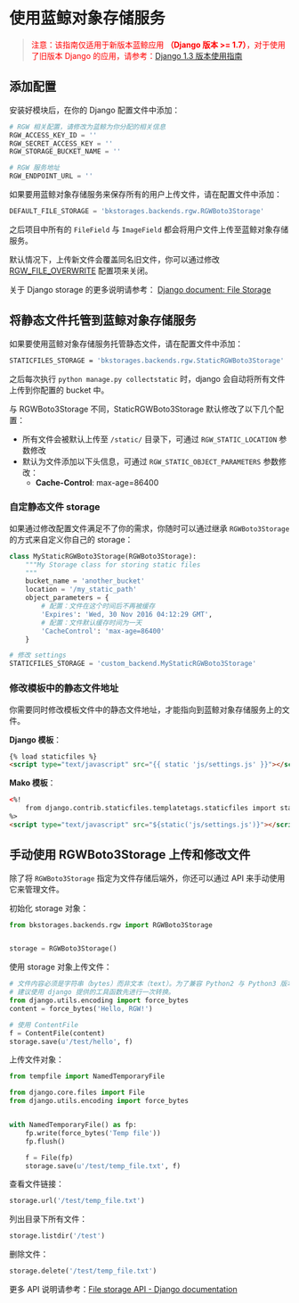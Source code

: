 # 使用蓝鲸对象存储服务

> <font color=red>注意：该指南仅适用于新版本蓝鲸应用 **（Django 版本 >= 1.7）**，对于使用了旧版本 Django 的应用，请参考：[Django 1.3 版本使用指南](./blueking_rgw_legacy.md)</font>

## 添加配置

安装好模块后，在你的 Django 配置文件中添加：

```python
# RGW 相关配置，请修改为蓝鲸为你分配的相关信息
RGW_ACCESS_KEY_ID = ''
RGW_SECRET_ACCESS_KEY = ''
RGW_STORAGE_BUCKET_NAME = ''

# RGW 服务地址
RGW_ENDPOINT_URL = ''
```

如果要用蓝鲸对象存储服务来保存所有的用户上传文件，请在配置文件中添加：

```python
DEFAULT_FILE_STORAGE = 'bkstorages.backends.rgw.RGWBoto3Storage'
```

之后项目中所有的 `FileField` 与 `ImageField` 都会将用户文件上传至蓝鲸对象存储服务。

默认情况下，上传新文件会覆盖同名旧文件，你可以通过修改 [RGW_FILE_OVERWRITE](./ref_rgw.md#RGW_FILE_OVERWRITE) 配置项来关闭。

关于 Django storage 的更多说明请参考： [Django document: File Storage](https://docs.djangoproject.com/en/2.2/topics/files/#file-storage)

## 将静态文件托管到蓝鲸对象存储服务

如果要使用蓝鲸对象存储服务托管静态文件，请在配置文件中添加：

```bash
STATICFILES_STORAGE = 'bkstorages.backends.rgw.StaticRGWBoto3Storage'
```

之后每次执行 `python manage.py collectstatic` 时，django 会自动将所有文件上传到你配置的 bucket 中。

与 RGWBoto3Storage 不同，StaticRGWBoto3Storage 默认修改了以下几个配置：

- 所有文件会被默认上传至 `/static/` 目录下，可通过 `RGW_STATIC_LOCATION` 参数修改
- 默认为文件添加以下头信息，可通过 `RGW_STATIC_OBJECT_PARAMETERS` 参数修改：
    - **Cache-Control**: max-age=86400

### 自定静态文件 storage

如果通过修改配置文件满足不了你的需求，你随时可以通过继承 `RGWBoto3Storage` 的方式来自定义你自己的 storage：

```python
class MyStaticRGWBoto3Storage(RGWBoto3Storage):
    """My Storage class for storing static files
    """
    bucket_name = 'another_bucket'
    location = '/my_static_path'
    object_parameters = {
        # 配置：文件在这个时间后不再被缓存
        'Expires': 'Wed, 30 Nov 2016 04:12:29 GMT',
        # 配置：文件默认缓存时间为一天
        'CacheControl': 'max-age=86400'
    }

# 修改 settings
STATICFILES_STORAGE = 'custom_backend.MyStaticRGWBoto3Storage'
```

### 修改模板中的静态文件地址

你需要同时修改模板文件中的静态文件地址，才能指向到蓝鲸对象存储服务上的文件。

**Django 模板**：

```html
{% load staticfiles %}
<script type="text/javascript" src="{{ static 'js/settings.js' }}"></script>
```

**Mako 模板**：

```html
<%!
    from django.contrib.staticfiles.templatetags.staticfiles import static
%>
<script type="text/javascript" src="${static('js/settings.js')}"></script>
```

## 手动使用 RGWBoto3Storage 上传和修改文件

除了将 `RGWBoto3Storage` 指定为文件存储后端外，你还可以通过 API 来手动使用它来管理文件。

初始化 storage 对象：

```python
from bkstorages.backends.rgw import RGWBoto3Storage


storage = RGWBoto3Storage()
```

使用 storage 对象上传文件：

```python
# 文件内容必须是字符串（bytes）而非文本（text）。为了兼容 Python2 与 Python3 版本，
# 建议使用 django 提供的工具函数先进行一次转换。
from django.utils.encoding import force_bytes
content = force_bytes('Hello, RGW!')

# 使用 ContentFile
f = ContentFile(content)
storage.save(u'/test/hello', f)
```

上传文件对象：

```python
from tempfile import NamedTemporaryFile

from django.core.files import File
from django.utils.encoding import force_bytes


with NamedTemporaryFile() as fp:
    fp.write(force_bytes('Temp file'))
    fp.flush()

    f = File(fp)
    storage.save(u'/test/temp_file.txt', f)
```

查看文件链接：

```python
storage.url('/test/temp_file.txt')
```

列出目录下所有文件：

```python
storage.listdir('/test')
```

删除文件：

```python
storage.delete('/test/temp_file.txt')
```

更多 API 说明请参考：[File storage API - Django documentation](https://docs.djangoproject.com/en/2.2/ref/files/storage/#the-storage-class)
